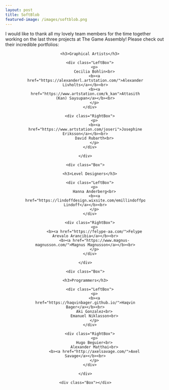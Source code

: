 ```yaml
---
layout: post
title: SoftBlob
featured-image: /images/softblob.png
---
```


<style>
.Box{
    float: center;
    margin-left: auto;
    margin-right: auto;
    width: 75%;
	clear: both;
}

.LeftBox {
    width: 45%;
    float: left;
    text-align: right;
    margin-top: 1%;
    margin-bottom: 1%;
    padding:1%;
}

.RightBox {
    width: 45%;
    float: right;
    text-align: left;
    margin-top: 1%;
    margin-bottom: 1%;
    padding: 1%;
}
</style>

I would like to thank all my lovely team members for the time together working on the last three projects at The Game Assembly!
Please check out their incredible portfolios:

<center>
	<div class="Box">

		<h3>Graphical Artists</h3>

		<div class="LeftBox">
			<p>
			Cecilia Bohlin<br>
			<b><a href="https://alexanderl.artstation.com/">Alexander Livholts</a></b><br>
			<b><a href="https://www.artstation.com/k_kan">Attasith (Kan) Saysupan</a></b><br>
			</p>
		</div>
	
		<div class="RightBox">
			<p>
			<b><a href="https://www.artstation.com/joseri">Josephine Eriksson</a></b><br>
			David Rubarth<br>
			</p>
		</div>

	</div>

	<div class="Box">

		<h3>Level Designers</h3>

		<div class="LeftBox">
			<p>
			Hanna Anderberg<br>
			<b><a href="https://lindoffdesign.wixsite.com/emillindoffportfolio">Emil Lindoff</a></b><br>
			</p>
		</div>
	
		<div class="RightBox">
			<p>
			<b><a href="https://felype-aa.com/">Felype Arevalo Arancibia</a></b><br>
			<b><a href="https://www.magnus-magnusson.com/">Magnus Magnusson</a></b><br>
			</p>
		</div>

	</div>

	<div class="Box">

	<h3>Programmers</h3>

		<div class="LeftBox">
			<p>
			<b><a href="https://haqvinbager.github.io/">Haqvin Bager</a></b><br>
			Aki Gonzalez<br>
			Emanuel Niklasson<br>
			</p>
		</div>
	
		<div class="RightBox">
			<p>
			Hugo Beguier<br>
			Alexander Matthai<br>
			<b><a href="http://axelsavage.com/">Axel Savage</a></b><br>
			</p>
		</div>

	</div>

	<div class="Box"></div>
</center>